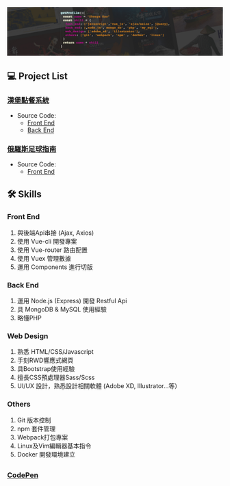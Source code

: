 <img src="profile_banner.jpg">

## 💻 Project List 

### [漢堡點餐系統](https://zhenyakao.github.io/biggerking/)
- Source Code: 
  - [Front End](https://github.com/zhenyaKao/biggerking)
  - [Back End](https://github.com/zhenyaKao/biggerking_api)

### [俄羅斯足球指南](https://zhenyakao.github.io/fifawc)
- Source Code: 
  - [Front End](https://github.com/zhenyaKao/fifawc)
  
  
## 🛠 Skills

### Front End
1. 與後端Api串接 (Ajax, Axios)
2. 使用 Vue-cli 開發專案
3. 使用 Vue-router 路由配置 
4. 使用 Vuex 管理數據
5. 運用 Components 進行切版

### Back End
1. 運用 Node.js (Express) 開發 Restful Api
2. 具 MongoDB & MySQL 使用經驗
3. 略懂PHP

### Web Design
1. 熟悉 HTML/CSS/Javascript
2. 手刻RWD響應式網頁
3. 具Bootstrap使用經驗
4. 擅長CSS預處理器Sass/Scss
5. UI/UX 設計，熟悉設計相關軟體
(Adobe XD, Illustrator...等）

### Others
1. Git 版本控制
2. npm 套件管理
3. Webpack打包專案
4. Linux及Vim編輯器基本指令
5. Docker 開發環境建立

##

### [CodePen](https://codepen.io/zhenyakao)

